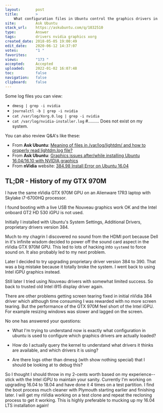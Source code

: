 ```yaml
---
layout:       post
title:        >
    What configuration files in Ubuntu control the graphics drivers in a dual GPU system?
site:         Ask Ubuntu
stack_url:    https://askubuntu.com/q/1032510
type:         Answer
tags:         drivers nvidia graphics xorg
created_date: 2018-05-05 19:00:49
edit_date:    2020-06-12 14:37:07
votes:        "1 "
favorites:    
views:        "173 "
accepted:     Accepted
uploaded:     2022-01-02 16:07:48
toc:          false
navigation:   false
clipboard:    false
---
```


Some log files you can view:

- `dmesg | grep -i nvidia`
- `journalctl -b | grep -i nvidia`
- `cat /var/log/Xorg.0.log | grep -i nvidia`
- `cat /var/log/nvidia-installer.log` #......... Does not exist on my system.

You can also review Q&A's like these:

- From **Ask Ubuntu**: [Meaning of files in /var/log/lightdm/ and how to properly read lightdm.log file?][1]
- From **Ask Ubuntu**: [Graphics issues after/while installing Ubuntu 16.04/16.10 with NVIDIA graphics][2]
- From **nVidia** website: [384.98 Install Error on Ubuntu 16.04][3] 

## TL;DR - History of my GTX 970M

I have the same nVidia GTX 970M GPU on an Alienware 17R3 laptop with Skylake i7-6700HQ processor.

I found booting with a live USB the Nouveau graphics work OK and the Intel onboard GT2 HD 530 iGPU is not used.

Initially I installed with Ubuntu's System Settings, Additional Drivers, proprietary drivers version 384.

Much to my chagrin I discovered no sound from the HDMI port because Dell in it's infinite wisdom decided to power off the sound card aspect in the nVidia GTX 970M GPU. This led to lots of hacking into `systemd` to force sound on. It also probably led to my next problem.

Later I decided to try upgrading proprietary driver version 384 to 390. That was a big mistake because it totally broke the system. I went back to using Intel iGPU graphics instead.

Still later I tried using Nouveau drivers with somewhat limited success. So back to trusted old Intel i915 display driver again.

There are other problems getting screen tearing fixed in initial nVidia 384 driver which although time consuming I was rewarded with no more screen tearing. But the performance of the GTX 970M feel short of the Intel iGPU. For example resizing windows was slower and lagged on the screen.

No one has answered your questions:

  - What I'm trying to understand now is exactly what configuration in ubuntu is used to configure which graphics drivers are actually loaded?

  - How do I actually query the kernel to understand what drivers it thinks are available, and which drivers it is using?

  - Are there logs other than dmesg (with show nothing special) that I should be looking at to debug this?

So I thought I should throw in my 2-cents worth based on my experience--stick with the Intel iGPU to maintain your sanity. Currently I'm working on upgrading 16.04 to 18.04 and have done it 4 times on a test partition. I find the boot process much cleaner with Plymouth starting earlier and finishing later. I will get my nVidia working on a test clone and repeat the recloning process to get it working. This is highly preferable to mucking up my 16.04 LTS installation again!


  [1]: https://askubuntu.com/questions/396957/meaning-of-files-in-var-log-lightdm-and-how-to-properly-read-lightdm-log-file?utm_medium=organic&utm_source=google_rich_qa&utm_campaign=google_rich_qa
  [2]: https://askubuntu.com/questions/760934/graphics-issues-after-while-installing-ubuntu-16-04-16-10-with-nvidia-graphics?utm_medium=organic&utm_source=google_rich_qa&utm_campaign=google_rich_qa
  [3]: https://devtalk.nvidia.com/default/topic/1026550/linux/384-98-install-error-on-ubuntu-16-04/
